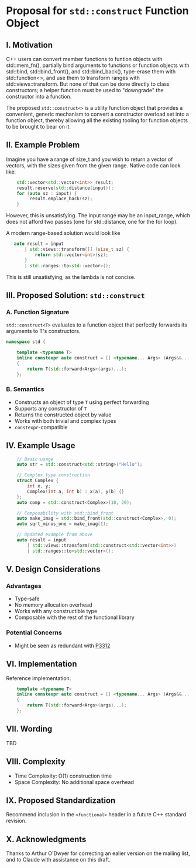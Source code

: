 # Proposal for `std::construct` Function Object

## I. Motivation

C++ users can convert member functions to funtion objects with std::mem_fn(),
partially bind arguments to functions or function objects with std::bind,
std::bind_front(), and std::bind_back(), type-erase them with std::function<>,
and use them to transform ranges with std::views::transform. But none
of that can be done directly to class constructors; a helper function
must be used to "downgrade" the constructor into a function.

The proposed `std::construct<>` is a utility function object that provides
a convenient, generic mechanism to convert a constructor overload set into
a function object, thereby allowing all the existing tooling for function
objects to be brought to bear on it.

## II. Example Problem

Imagine you have a range of size_t and you wish to return
a vector of vectors, with the sizes given from the given range.
Native code can look like:

```c++
    std::vector<std::vector<int>> result;
    result.reserve(std::distance(input));
    for (auto sz : input) {
         result.emplace_back(sz);
    }
```

However, this is unsatisfying. The input range may be an input_range,
which does not afford two passes (one for std::distance, one for the for
loop).

A modern range-based solution would look like

```c++
   auto result = input
       | std::views::transform([] (size_t sz) {
           return std::vector<int>(sz);
       }
       | std::ranges::to<std::vector>();
```

This is still unsatisfying, as the lambda is not concise.

## III. Proposed Solution: `std::construct`

### A. Function Signature

`std::construct<T>` evaluates to a function object that perfectly
forwards its arguments to T's constructors.

```c++
namespace std {

    template <typename T>
    inline constexpr auto construct = [] <typename... Args> (Args&&... args) -> T
    {
        return T(std::forward<Args>(args)...);
    };
```

### B. Semantics

- Constructs an object of type `T` using perfect forwarding
- Supports any constructor of `T`
- Returns the constructed object by value
- Works with both trivial and complex types
- `constexpr`-compatible

## IV. Example Usage

```c++
    // Basic usage
    auto str = std::construct<std::string>("Hello");

    // Complex type construction
    struct Complex {
        int x, y;
        Complex(int a, int b) : x(a), y(b) {}
    };
    auto comp = std::construct<Complex>(10, 20);

    // Composability with std::bind_front
    auto make_imag = std::bind_front(std::construct<Complex>, 0);
    auto sqrt_minus_one = make_imag(1);

    // Updated example from above
    auto result = input
        | std::views::transform(std::construct<std::vector<int>>)
        | std::ranges::to<std::vector>();

```

## V. Design Considerations

### Advantages
- Type-safe
- No memory allocation overhead
- Works with any constructible type
- Composable with the rest of the functional library

### Potential Concerns
- Might be seen as redundant with [P3312](https://www.open-std.org/jtc1/sc22/wg21/docs/papers/2025/p3312r1.pdf)

## VI. Implementation

Reference implementation:
```cpp
    template <typename T>
    inline constexpr auto construct = [] <typename... Args> (Args&&... args) -> T
    {
        return T(std::forward<Args>(args)...);
    };
```

## VII. Wording

TBD

## VIII. Complexity

- Time Complexity: O(1) construction time
- Space Complexity: No additional space overhead

## IX. Proposed Standardization

Recommend inclusion in the `<functional>` header in a future C++ standard revision.

## X. Acknowledgments

Thanks to Arthur O'Dwyer for correcting an ealier version on the mailing list, and
to Claude with assistance on this draft.